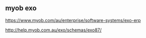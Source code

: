 ## myob exo

https://www.myob.com/au/enterprise/software-systems/exo-erp

http://help.myob.com.au/exo/schemas/exo87/